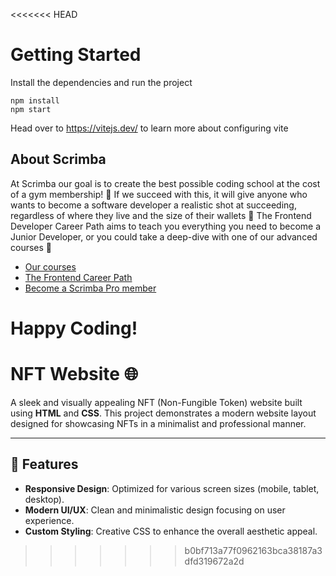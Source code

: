 <<<<<<< HEAD
# Getting Started
Install the dependencies and run the project
```
npm install
npm start
```

Head over to https://vitejs.dev/ to learn more about configuring vite
## About Scrimba

At Scrimba our goal is to create the best possible coding school at the cost of a gym membership! 💜
If we succeed with this, it will give anyone who wants to become a software developer a realistic shot at succeeding, regardless of where they live and the size of their wallets 🎉
The Frontend Developer Career Path aims to teach you everything you need to become a Junior Developer, or you could take a deep-dive with one of our advanced courses 🚀

- [Our courses](https://scrimba.com/allcourses)
- [The Frontend Career Path](https://scrimba.com/learn/frontend)
- [Become a Scrimba Pro member](https://scrimba.com/pricing)

Happy Coding!
=======
# NFT Website 🌐

A sleek and visually appealing NFT (Non-Fungible Token) website built using **HTML** and **CSS**. This project demonstrates a modern website layout designed for showcasing NFTs in a minimalist and professional manner.

---

## 🚀 Features

- **Responsive Design**: Optimized for various screen sizes (mobile, tablet, desktop).
- **Modern UI/UX**: Clean and minimalistic design focusing on user experience.
- **Custom Styling**: Creative CSS to enhance the overall aesthetic appeal.
>>>>>>> b0bf713a77f0962163bca38187a3dfd319672a2d

